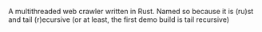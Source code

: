 A multithreaded web crawler written in Rust. Named so because it is (ru)st and tail (r)ecursive (or at least, the first demo build is  tail recursive)
